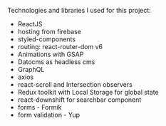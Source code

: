 Technologies and libraries I used for this project:
- ReactJS
- hosting from firebase
- styled-components
- routing: react-router-dom v6
- Animations with GSAP
- Datocms as headless cms
- GraphQL
- axios
- react-scroll and Intersection observers
- Redux toolkit with Local Storage for global state
- react-downshift for searchbar component
- forms - Formik
- form validation - Yup
